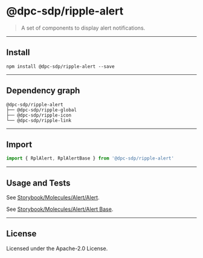 <!-- GENERATED_DOCS -->
# @dpc-sdp/ripple-alert

> A set of components to display alert notifications.

--------------------------------------------------------------------------------

## Install

```shell
npm install @dpc-sdp/ripple-alert --save
```

--------------------------------------------------------------------------------

## Dependency graph

```shell
@dpc-sdp/ripple-alert
├── @dpc-sdp/ripple-global
├── @dpc-sdp/ripple-icon
└── @dpc-sdp/ripple-link
```

--------------------------------------------------------------------------------

## Import

```js
import { RplAlert, RplAlertBase } from '@dpc-sdp/ripple-alert'
```

--------------------------------------------------------------------------------

## Usage and Tests

See [Storybook/Molecules/Alert/Alert](https://ripple.sdp.vic.gov.au/?path=/story/molecules-alert--alert).

See [Storybook/Molecules/Alert/Alert Base](https://ripple.sdp.vic.gov.au/?path=/story/molecules-alert--alert-base).

--------------------------------------------------------------------------------

## License

Licensed under the Apache-2.0 License.

<!-- /GENERATED_DOCS -->
